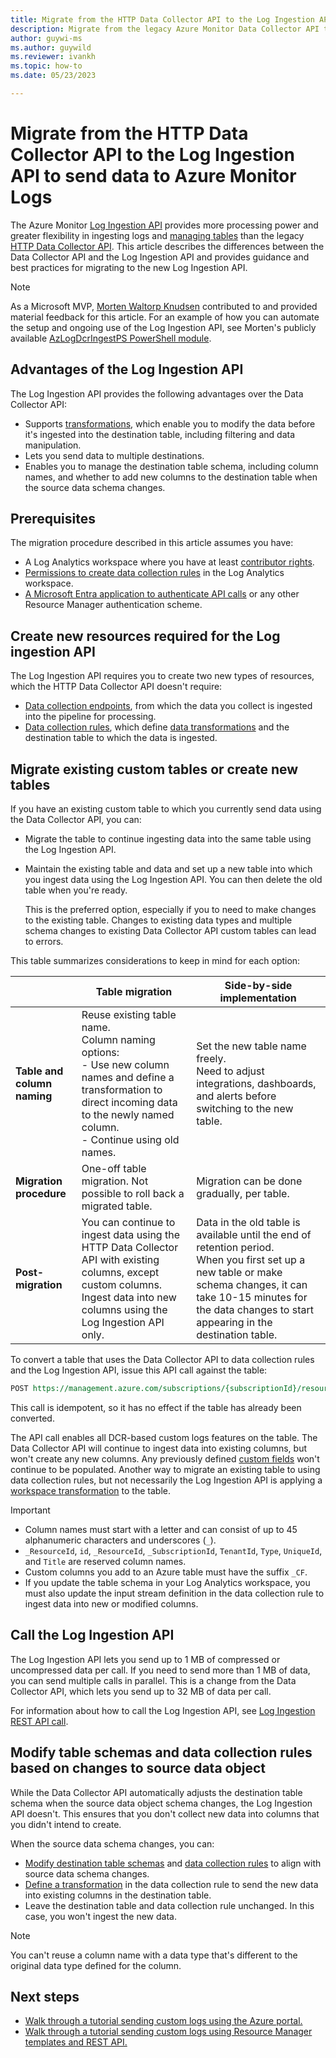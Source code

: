 ```yaml
---
title: Migrate from the HTTP Data Collector API to the Log Ingestion API
description: Migrate from the legacy Azure Monitor Data Collector API to the Log Ingestion API, which provides more processing power and greater flexibility.
author: guywi-ms
ms.author: guywild
ms.reviewer: ivankh
ms.topic: how-to 
ms.date: 05/23/2023

---
```


# Migrate from the HTTP Data Collector API to the Log Ingestion API to send data to Azure Monitor Logs

The Azure Monitor [Log Ingestion API](../logs/logs-ingestion-api-overview.md) provides more processing power and greater flexibility in ingesting logs and [managing tables](../logs/manage-logs-tables.md) than the legacy [HTTP Data Collector API](../logs/data-collector-api.md). This article describes the differences between the Data Collector API and the Log Ingestion API and provides guidance and best practices for migrating to the new Log Ingestion API.  

> [!NOTE]
> As a Microsoft MVP, [Morten Waltorp Knudsen](https://mortenknudsen.net/) contributed to and provided material feedback for this article. For an example of how you can automate the setup and ongoing use of the Log Ingestion API, see Morten's publicly available [AzLogDcrIngestPS PowerShell module](https://github.com/KnudsenMorten/AzLogDcrIngestPS).

## Advantages of the Log Ingestion API

The Log Ingestion API provides the following advantages over the Data Collector API:

- Supports [transformations](../essentials/data-collection-transformations.md), which enable you to modify the data before it's ingested into the destination table, including filtering and data manipulation.
- Lets you send data to multiple destinations.  
- Enables you to manage the destination table schema, including column names, and whether to add new columns to the destination table when the source data schema changes.
## Prerequisites

The migration procedure described in this article assumes you have:

- A Log Analytics workspace where you have at least [contributor rights](manage-access.md#azure-rbac).
- [Permissions to create data collection rules](../essentials/data-collection-rule-create-edit.md#permissions) in the Log Analytics workspace.
- [A Microsoft Entra application to authenticate API calls](../logs/tutorial-logs-ingestion-portal.md#create-azure-ad-application) or any other Resource Manager authentication scheme.

## Create new resources required for the Log ingestion API

The Log Ingestion API requires you to create two new types of resources, which the HTTP Data Collector API doesn't require: 

- [Data collection endpoints](../essentials/data-collection-endpoint-overview.md), from which the data you collect is ingested into the pipeline for processing.
- [Data collection rules](../essentials/data-collection-rule-overview.md), which define [data transformations](../essentials/data-collection-transformations.md) and the destination table to which the data is ingested.

## Migrate existing custom tables or create new tables

If you have an existing custom table to which you currently send data using the Data Collector API, you can: 

- Migrate the table to continue ingesting data into the same table using the Log Ingestion API. 
- Maintain the existing table and data and set up a new table into which you ingest data using the Log Ingestion API. You can then delete the old table when you're ready. 

    This is the preferred option, especially if you to need to make changes to the existing table. Changes to existing data types and multiple schema changes to existing Data Collector API custom tables can lead to errors.

This table summarizes considerations to keep in mind for each option:

||Table migration|Side-by-side implementation|
|-|-|-|
|**Table and column naming**|Reuse existing table name.<br>Column naming options: <br>- Use new column names and define a transformation to direct incoming data to the newly named column.<br>- Continue using old names.|Set the new table name freely.<br>Need to adjust integrations, dashboards, and alerts before switching to the new table.|
|**Migration procedure**|One-off table migration. Not possible to roll back a migrated table. |Migration can be done gradually, per table.|
|**Post-migration**|You can continue to ingest data using the HTTP Data Collector API with existing columns, except custom columns.<br>Ingest data into new columns using the Log Ingestion API only.| Data in the old table is available until the end of retention period.<br>When you first set up a new table or make schema changes, it can take 10-15 minutes for the data changes to start appearing in the destination table.|
  
To convert a table that uses the Data Collector API to data collection rules and the Log Ingestion API, issue this API call against the table:  

```rest
POST https://management.azure.com/subscriptions/{subscriptionId}/resourcegroups/{resourceGroupName}/providers/Microsoft.OperationalInsights/workspaces/{workspaceName}/tables/{tableName}/migrate?api-version=2021-12-01-preview
```
This call is idempotent, so it has no effect if the table has already been converted.    

The API call enables all DCR-based custom logs features on the table. The Data Collector API will continue to ingest data into existing columns, but won't create any new columns. Any previously defined [custom fields](../logs/custom-fields.md) won't continue to be populated. Another way to migrate an existing table to using data collection rules, but not necessarily the Log Ingestion API is applying a [workspace transformation](../logs/tutorial-workspace-transformations-portal.md) to the table.

> [!IMPORTANT]
> - Column names must start with a letter and can consist of up to 45 alphanumeric characters and underscores (`_`). 
> -  `_ResourceId`, `id`, `_ResourceId`, `_SubscriptionId`, `TenantId`, `Type`, `UniqueId`, and `Title` are reserved column names.
> - Custom columns you add to an Azure table must have the suffix `_CF`.
> - If you update the table schema in your Log Analytics workspace, you must also update the input stream definition in the data collection rule to ingest data into new or modified columns.

## Call the Log Ingestion API

The Log Ingestion API lets you send up to 1 MB of compressed or uncompressed data per call. If you need to send more than 1 MB of data, you can send multiple calls in parallel. This is a change from the Data Collector API, which lets you send up to 32 MB of data per call.

For information about how to call the Log Ingestion API, see [Log Ingestion REST API call](../logs/logs-ingestion-api-overview.md#rest-api-call).

## Modify table schemas and data collection rules based on changes to source data object

While the Data Collector API automatically adjusts the destination table schema when the source data object schema changes, the Log Ingestion API doesn't. This ensures that you don't collect new data into columns that you didn't intend to create.  

When the source data schema changes, you can:

- [Modify destination table schemas](../logs/create-custom-table.md) and [data collection rules](../essentials/data-collection-rule-edit.md) to align with source data schema changes.
- [Define a transformation](../essentials/data-collection-transformations.md) in the data collection rule to send the new data into existing columns in the destination table. 
- Leave the destination table and data collection rule unchanged. In this case, you won't ingest the new data.

> [!NOTE]
> You can't reuse a column name with a data type that's different to the original data type defined for the column. 

## Next steps

- [Walk through a tutorial sending custom logs using the Azure portal.](tutorial-logs-ingestion-portal.md)
- [Walk through a tutorial sending custom logs using Resource Manager templates and REST API.](tutorial-logs-ingestion-api.md)
